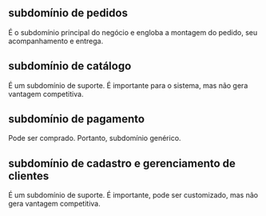 ## subdomínio de pedidos
É o subdomínio principal do negócio e engloba a
montagem do pedido, seu acompanhamento e entrega.

## subdomínio de catálogo
É um subdomínio de suporte. É importante 
para o sistema, mas não gera vantagem competitiva.

## subdomínio de pagamento
Pode ser comprado. Portanto, subdomínio genérico.

## subdomínio de cadastro e gerenciamento de clientes
É um subdomínio de suporte. É importante, pode ser customizado,
mas não gera vantagem competitiva.
